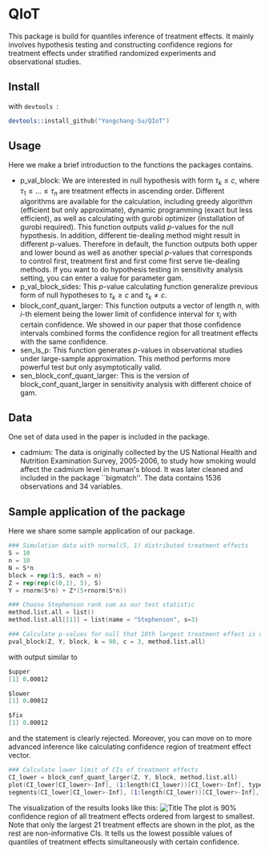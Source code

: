  # QIoT

This package is build for quantiles inference of treatment effects. It mainly involves hypothesis testing and constructing confidence regions for treatment effects under stratified randomized experiments and observational studies.

## Install
with `devtools `:
```S
devtools::install_github("Yongchang-Su/QIoT")
```


## Usage

Here we make a brief introduction to the functions the packages contains.

- p_val_block: We are interested in null hypothesis with form $\tau_{k}\le c$, where $\tau_{1}\le \ldots \le \tau_{n}$ are treatment effects in ascending order. Different algorithms are available for the calculation, including greedy algorithm (efficient but only approximate), dynamic programming (exact but less efficient), as well as calculating with gurobi optimizer (installation of gurobi required). This function outputs valid $p$-values for the null hypothesis. In addition, different tie-dealing method might result in different $p$-values. Therefore in default, the function outputs both upper and lower bound as well as another special $p$-values that corresponds to control first, treatment first and first come first serve tie-dealing methods. If you want to do hypothesis testing in sensitivity analysis setting, you can enter a value for parameter gam.
- p_val_block_sides: This $p$-value calculating function generalize previous form of null hypotheses to $\tau_{k}\ge c$ and $\tau_{k}\ne c$.
- block_conf_quant_larger: This function outputs a vector of length $n$, with $i$-th element being the lower limit of confidence interval for $\tau_{i}$ with certain confidence. We showed in our paper that those confidence intervals combined forms the confidence region for all treatment effects with the same confidence.
- sen_ls_p: This function generates $p$-values in observational studies under large-sample approximation. This method performs more powerful test but only asymptotically valid.
- sen_block_conf_quant_larger: This is the version of block_conf_quant_larger in sensitivity analysis with different choice of gam. 

## Data
One set of data used in the paper is included in the package.

- cadmium: The data is originally collected by the US National Health and Nutrition Examination Survey, 2005-2006, to study how smoking would affect the cadmium level in human's blood. It was later cleaned and included in the package ``bigmatch''. The data contains 1536 observations and 34 variables.

## Sample application of the package

Here we share some sample application of our package.

```S
### Simulation data with normal(5, 1) distributed treatment effects
S = 10
n = 10
N = S*n
block = rep(1:S, each = n)
Z = rep(rep(c(0,1), 5), S)
Y = rnorm(S*n) + Z*(5+rnorm(S*n))

### Choose Stephenson rank sum as our test statistic
method.list.all = list()
method.list.all[[1]] = list(name = "Stephenson", s=3)

### Calculate p-values for null that 10th largest treatment effect is no more than 3
pval_block(Z, Y, block, k = 90, c = 3, method.list.all)
```
with output similar to
```S
$upper
[1] 0.00012

$lower
[1] 0.00012

$fix
[1] 0.00012
```
and the statement is clearly rejected. Moreover, you can move on to more advanced inference like calculating confidence region of treatment effect vector.
```S
### Calculate lower limit of CIs of treatment effects
CI_lower = block_conf_quant_larger(Z, Y, block, method.list.all)
plot(CI_lower[CI_lower>-Inf], (1:length(CI_lower))[CI_lower>-Inf], type = "p", xlab = "c", ylab = "k", cex = 1.5, col = "black", pch = 18)
segments(CI_lower[CI_lower>-Inf], (1:length(CI_lower))[CI_lower>-Inf], 5, (1:length(CI_lower))[CI_lower>-Inf], lty= 2)
```
The visualization of the results looks like this:
![Title](https://i.postimg.cc/m2jD9RbR/Rplot.png)
The plot is 90% confidence region of all treatment effects ordered from largest to smallest. Note that only the largest 21 treatment effects are shown in the plot, as the rest are non-informative CIs. It tells us the lowest possible values of quantiles of treatment effects simultaneously with certain confidence.

